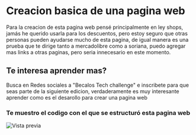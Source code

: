 # Creacion basica de una pagina web

Para la creacion de esta pagina web pensé principalmente en ley shops, jamás he querido usarla para los descuentos, pero estoy seguro que otras personas pueden ayudarse mucho de esta pagina, de igual manera es una prueba que te dirige tanto a mercadolibre como a soriana, puedo agregar mas links a otras paginas, pero seria innecesario en este momento.

## Te interesa aprender mas?

Busca en Redes sociales a "Becalos Tech challenge" e inscribete para que seas parte de la siguiente edicion, verdaderamente es muy 
interesante aprender como es el desarollo para crear una pagina web

### Te muestro el codigo con el que se estructuró esta pagina web 

![Vista previa](https://imgur.com/a/3MDuy8Q)


